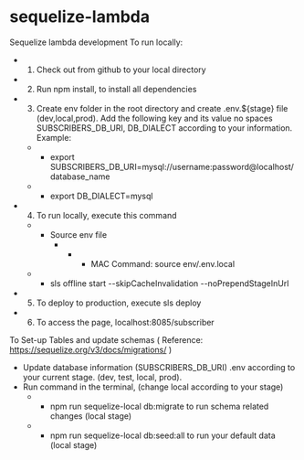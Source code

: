 # sequelize-lambda
Sequelize lambda development
To run locally:
- 1. Check out from github to your local directory
- 2. Run npm install, to install all dependencies
- 3. Create env folder in the root directory and create .env.${stage} file (dev,local,prod). Add the following key and its value no spaces SUBSCRIBERS_DB_URI, DB_DIALECT according to your information. Example:
    - - export SUBSCRIBERS_DB_URI=mysql://username:password@localhost/database_name
    - - export DB_DIALECT=mysql
- 4. To run locally, execute this command
    - - Source env file
        - - - MAC Command: source env/.env.local
    - - sls offline start --skipCacheInvalidation --noPrependStageInUrl
- 5. To deploy to production, execute sls deploy
- 6. To access the page, localhost:8085/subscriber

To Set-up Tables and update schemas ( Reference: https://sequelize.org/v3/docs/migrations/ )
- Update database information (SUBSCRIBERS_DB_URI) .env according to your current stage. (dev, test, local, prod).
- Run command in the terminal, (change local according to your stage)
    - - npm run sequelize-local db:migrate to run schema related changes (local stage)
    - - npm run sequelize-local db:seed:all to run your default data (local stage)